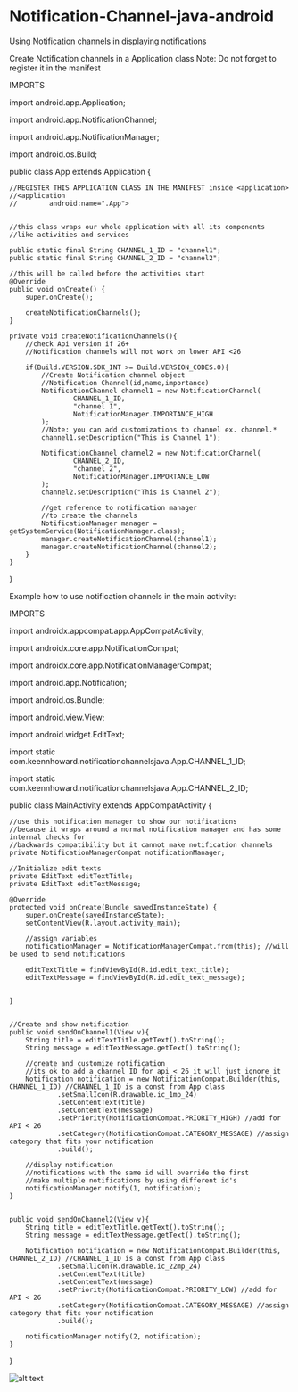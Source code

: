 # Notification-Channel-java-android
Using Notification channels in displaying notifications

Create Notification channels in a Application class
Note: Do not forget to register it in the manifest


IMPORTS

import android.app.Application;

import android.app.NotificationChannel;

import android.app.NotificationManager;

import android.os.Build;

public class App extends Application {

    //REGISTER THIS APPLICATION CLASS IN THE MANIFEST inside <application>
    //<application
    //        android:name=".App">


    //this class wraps our whole application with all its components
    //like activities and services

    public static final String CHANNEL_1_ID = "channel1";
    public static final String CHANNEL_2_ID = "channel2";

    //this will be called before the activities start
    @Override
    public void onCreate() {
        super.onCreate();

        createNotificationChannels();
    }

    private void createNotificationChannels(){
        //check Api version if 26+
        //Notification channels will not work on lower API <26

        if(Build.VERSION.SDK_INT >= Build.VERSION_CODES.O){
            //Create Notification channel object
            //Notification Channel(id,name,importance)
            NotificationChannel channel1 = new NotificationChannel(
                    CHANNEL_1_ID,
                    "channel 1",
                    NotificationManager.IMPORTANCE_HIGH
            );
            //Note: you can add customizations to channel ex. channel.*
            channel1.setDescription("This is Channel 1");

            NotificationChannel channel2 = new NotificationChannel(
                    CHANNEL_2_ID,
                    "channel 2",
                    NotificationManager.IMPORTANCE_LOW
            );
            channel2.setDescription("This is Channel 2");

            //get reference to notification manager
            //to create the channels
            NotificationManager manager = getSystemService(NotificationManager.class);
            manager.createNotificationChannel(channel1);
            manager.createNotificationChannel(channel2);
        }
    }
}


Example how to use notification channels in the main activity:


IMPORTS

import androidx.appcompat.app.AppCompatActivity;

import androidx.core.app.NotificationCompat;

import androidx.core.app.NotificationManagerCompat;


import android.app.Notification;

import android.os.Bundle;

import android.view.View;

import android.widget.EditText;

import static com.keennhoward.notificationchannelsjava.App.CHANNEL_1_ID;

import static com.keennhoward.notificationchannelsjava.App.CHANNEL_2_ID;

public class MainActivity extends AppCompatActivity {

    //use this notification manager to show our notifications
    //because it wraps around a normal notification manager and has some internal checks for
    //backwards compatibility but it cannot make notification channels
    private NotificationManagerCompat notificationManager;

    //Initialize edit texts
    private EditText editTextTitle;
    private EditText editTextMessage;

    @Override
    protected void onCreate(Bundle savedInstanceState) {
        super.onCreate(savedInstanceState);
        setContentView(R.layout.activity_main);

        //assign variables
        notificationManager = NotificationManagerCompat.from(this); //will be used to send notifications

        editTextTitle = findViewById(R.id.edit_text_title);
        editTextMessage = findViewById(R.id.edit_text_message);


    }


    //Create and show notification
    public void sendOnChannel1(View v){
        String title = editTextTitle.getText().toString();
        String message = editTextMessage.getText().toString();

        //create and customize notification
        //its ok to add a channel_ID for api < 26 it will just ignore it
        Notification notification = new NotificationCompat.Builder(this, CHANNEL_1_ID) //CHANNEL_1_ID is a const from App class
                .setSmallIcon(R.drawable.ic_1mp_24)
                .setContentText(title)
                .setContentText(message)
                .setPriority(NotificationCompat.PRIORITY_HIGH) //add for API < 26
                .setCategory(NotificationCompat.CATEGORY_MESSAGE) //assign category that fits your notification
                .build();

        //display notification
        //notifications with the same id will override the first
        //make multiple notifications by using different id's
        notificationManager.notify(1, notification);
    }


    public void sendOnChannel2(View v){
        String title = editTextTitle.getText().toString();
        String message = editTextMessage.getText().toString();

        Notification notification = new NotificationCompat.Builder(this, CHANNEL_2_ID) //CHANNEL_1_ID is a const from App class
                .setSmallIcon(R.drawable.ic_22mp_24)
                .setContentText(title)
                .setContentText(message)
                .setPriority(NotificationCompat.PRIORITY_LOW) //add for API < 26
                .setCategory(NotificationCompat.CATEGORY_MESSAGE) //assign category that fits your notification
                .build();

        notificationManager.notify(2, notification);
    }
}


![alt text](https://drive.google.com/drive/u/0/folders/1oLXTCEfoiKwoDKjK3NHhU6aUasWvm4GC)
